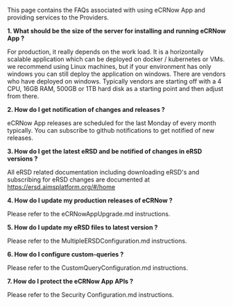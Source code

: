 This page contains the FAQs associated with using eCRNow App and providing services to the Providers. 

**1. What should be the size of the server for installing and running eCRNow App ?**

For production, it really depends on the work load. It is a horizontally scalable application which can be deployed on docker / kubernetes or VMs.
we recommend using Linux machines, but if your environment has only windows you can still deploy the application on windows. There are vendors who have deployed on windows.
Typically vendors are starting off with a 4 CPU, 16GB RAM, 500GB or 1TB hard disk as a starting point and then adjust from there.

**2. How do I get notification of changes and releases ?**

eCRNow App releases are scheduled for the last Monday of every month typically. You can subscribe to github notifications to get notified of new releases.

**3. How do I get the latest eRSD and be notified of changes in eRSD versions ?**

All eRSD related documentation including downloading eRSD's and subscribing for eRSD changes are documented at https://ersd.aimsplatform.org/#/home 

**4. How do I update my production releases of eCRNow ?**

Please refer to the eCRNowAppUpgrade.md instructions.



**5. How do I update my eRSD files to latest version ?** 

Please refer to the MultipleERSDConfiguration.md instructions. 

**6. How do I configure custom-queries ?**

Please refer to the CustomQueryConfiguration.md instructions.

**7. How do I protect the eCRNow App APIs ?**

Please refer to the Security Configuration.md instructions.



